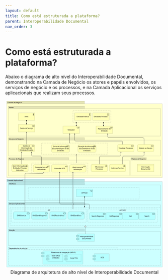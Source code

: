 ```yaml
---
layout: default
title: Como está estruturada a plataforma?
parent: Interoperabilidade Documental
nav_order: 3
---
```

# Como está estruturada a plataforma?

Abaixo o diagrama de alto nível do Interoperabilidade Documental, demonstrando na Camada de Negócio os atores e papéis envolvidos, os serviços de negócio e os processos, e na Camada Aplicacional os serviços aplicacionais que realizam seus processos.

<div style="text-align: center;">
  <img src="../../assets/images/inter%20doc%20novo%20(1).png" alt="Diagrama de arquitetura de alto nível de Interoperabilidade Documental">
 <div>Diagrama de arquitetura de alto nível de Interoperabilidade Documental</div>
</div>
<br>


